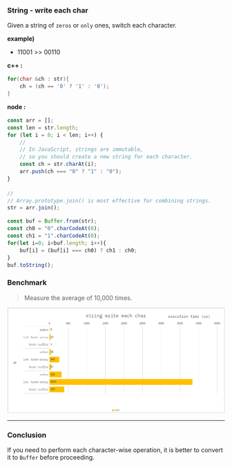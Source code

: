 ### String - write each char

Given a string of `zeros` or `only` ones, switch each character.

**example)**

-   11001 >> 00110

**c++ :**

```cpp
for(char &ch : str){
    ch = (ch == '0' ? '1' : '0');
}
```

**node :**

```ts
const arr = [];
const len = str.length;
for (let i = 0; i < len; i++) {
    //
    // In JavaScript, strings are immutable,
    // so you should create a new string for each character.
    const ch = str.charAt(i);
    arr.push(ch === "0" ? "1" : "0");
}

//
// Array.prototype.join() is most effective for combining strings.
str = arr.join();
```

```ts
const buf = Buffer.from(str);
const ch0 = "0".charCodeAt(0);
const ch1 = "1".charCodeAt(0);
for(let i=0; i<buf.length; i++){
    buf[i] = (buf[i] === ch0) ? ch1 : ch0;
}
buf.toString();
```

### Benchmark

> Measure the average of 10,000 times.

![](./resource/benchmark.png)

---

### Conclusion

If you need to perform each character-wise operation, it is better to convert it to `Buffer` before proceeding.

